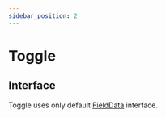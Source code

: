 ```yaml
---
sidebar_position: 2
---
```


# Toggle

## Interface

Toggle uses only default <a href="/docs/types/field-data">FieldData</a> interface.
